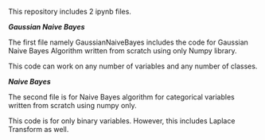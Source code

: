 This repository includes 2 ipynb files. 


***Gaussian Naive Bayes***

The first file namely GaussianNaiveBayes includes the code for Gaussian Naive Bayes Algorithm written from scratch using only Numpy library. 

This code can work on any number of variables and any number of classes. 


***Naive Bayes***

The second file is for Naive Bayes algorithm for categorical variables written from scratch using numpy only.

This code is for only binary variables. However, this includes Laplace Transform as well. 

